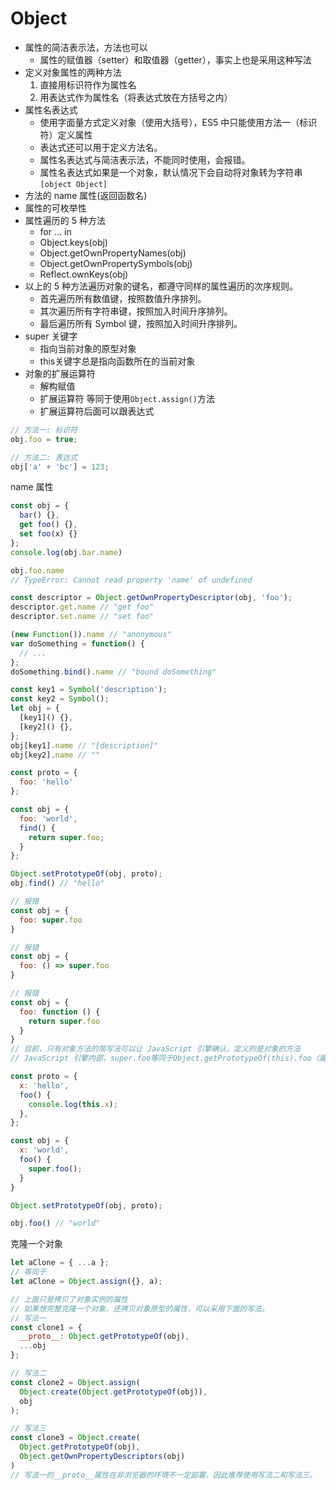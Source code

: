 # Object

- 属性的简洁表示法，方法也可以
  - 属性的赋值器（setter）和取值器（getter），事实上也是采用这种写法
- 定义对象属性的两种方法
  1. 直接用标识符作为属性名
  2. 用表达式作为属性名（将表达式放在方括号之内）
- 属性名表达式
  - 使用字面量方式定义对象（使用大括号），ES5 中只能使用方法一（标识符）定义属性
  - 表达式还可以用于定义方法名。
  - 属性名表达式与简洁表示法，不能同时使用，会报错。
  - 属性名表达式如果是一个对象，默认情况下会自动将对象转为字符串`[object Object]`
- 方法的 name 属性(返回函数名)
- 属性的可枚举性
- 属性遍历的 5 种方法
  - for ... in
  - Object.keys(obj)
  - Object.getOwnPropertyNames(obj)
  - Object.getOwnPropertySymbols(obj)
  - Reflect.ownKeys(obj)
- 以上的 5 种方法遍历对象的键名，都遵守同样的属性遍历的次序规则。
  - 首先遍历所有数值键，按照数值升序排列。
  - 其次遍历所有字符串键，按照加入时间升序排列。
  - 最后遍历所有 Symbol 键，按照加入时间升序排列。
- super 关键字
  - 指向当前对象的原型对象
  - this关键字总是指向函数所在的当前对象
- 对象的扩展运算符
  - 解构赋值
  - 扩展运算符 等同于使用`Object.assign()`方法
  - 扩展运算符后面可以跟表达式

```js
// 方法一: 标识符
obj.foo = true;

// 方法二: 表达式
obj['a' + 'bc'] = 123;
```

name 属性

```js
const obj = {
  bar() {},
  get foo() {},
  set foo(x) {}
};
console.log(obj.bar.name)

obj.foo.name
// TypeError: Cannot read property 'name' of undefined

const descriptor = Object.getOwnPropertyDescriptor(obj, 'foo');
descriptor.get.name // "get foo"
descriptor.set.name // "set foo"

(new Function()).name // "anonymous"
var doSomething = function() {
  // ...
};
doSomething.bind().name // "bound doSomething"

const key1 = Symbol('description');
const key2 = Symbol();
let obj = {
  [key1]() {},
  [key2]() {},
};
obj[key1].name // "[description]"
obj[key2].name // ""
```

```js
const proto = {
  foo: 'hello'
};

const obj = {
  foo: 'world',
  find() {
    return super.foo;
  }
};

Object.setPrototypeOf(obj, proto);
obj.find() // "hello"

// 报错
const obj = {
  foo: super.foo
}

// 报错
const obj = {
  foo: () => super.foo
}

// 报错
const obj = {
  foo: function () {
    return super.foo
  }
}
// 目前，只有对象方法的简写法可以让 JavaScript 引擎确认，定义的是对象的方法
// JavaScript 引擎内部，super.foo等同于Object.getPrototypeOf(this).foo（属性）或Object.getPrototypeOf(this).foo.call(this)（方法）

const proto = {
  x: 'hello',
  foo() {
    console.log(this.x);
  },
};

const obj = {
  x: 'world',
  foo() {
    super.foo();
  }
}

Object.setPrototypeOf(obj, proto);

obj.foo() // "world"
```

克隆一个对象

```js
let aClone = { ...a };
// 等同于
let aClone = Object.assign({}, a);

// 上面只是拷贝了对象实例的属性
// 如果想完整克隆一个对象，还拷贝对象原型的属性，可以采用下面的写法。
// 写法一
const clone1 = {
  __proto__: Object.getPrototypeOf(obj),
  ...obj
};

// 写法二
const clone2 = Object.assign(
  Object.create(Object.getPrototypeOf(obj)),
  obj
);

// 写法三
const clone3 = Object.create(
  Object.getPrototypeOf(obj),
  Object.getOwnPropertyDescriptors(obj)
)
// 写法一的__proto__属性在非浏览器的环境不一定部署，因此推荐使用写法二和写法三。
```

